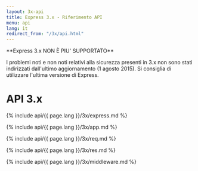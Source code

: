 ```yaml
---
layout: 3x-api
title: Express 3.x - Riferimento API
menu: api
lang: it
redirect_from: "/3x/api.html"
---
```

<div id="api-doc" markdown="1">

  <div class="doc-box doc-warn" markdown="1">
  **Express 3.x NON È PIU' SUPPORTATO**

  I problemi noti e non noti relativi alla sicurezza presenti in 3.x non sono stati indirizzati dall'ultimo aggiornamento (1 agosto 2015). Si consiglia di utilizzare l'ultima versione di Express.
  </div>

  <h1>API 3.x</h1>

  <a id='express' class='h2'></a>
  {% include api/{{ page.lang }}/3x/express.md %}

  <a id='application' class='h2'></a>
  {% include api/{{ page.lang }}/3x/app.md %}

  <a id='request' class='h2'></a>
  {% include api/{{ page.lang }}/3x/req.md %}

  <a id='response' class='h2'></a>
  {% include api/{{ page.lang }}/3x/res.md %}

  <a id='middleware' class='h2'></a>
  {% include api/{{ page.lang }}/3x/middleware.md %}

</div>
